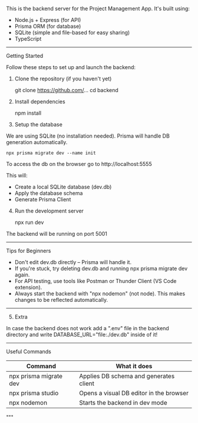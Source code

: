 This is the backend server for the Project Management App. It's built using:

- Node.js + Express (for API)
- Prisma ORM (for database)
- SQLite (simple and file-based for easy sharing)
- TypeScript

---

Getting Started

Follow these steps to set up and launch the backend:

1. Clone the repository (if you haven't yet)

   git clone https://github.com/...
   cd backend

2. Install dependencies

   npm install

3. Setup the database

We are using SQLite (no installation needed). Prisma will handle DB generation automatically.

    npx prisma migrate dev --name init

To access the db on the browser go to http://localhost:5555

This will:

- Create a local SQLite database (dev.db)
- Apply the database schema
- Generate Prisma Client

4. Run the development server

   npx run dev

The backend will be running on port 5001

---

Tips for Beginners

- Don't edit dev.db directly – Prisma will handle it.
- If you're stuck, try deleting dev.db and running npx prisma migrate dev again.
- For API testing, use tools like Postman or Thunder Client (VS Code extension).
- Always start the backend with "npx nodemon" (not node). This makes changes to
  be reflected automatically.

---

5. Extra

In case the backend does not work add a ".env" file in the backend directory
and write DATABASE_URL="file:./dev.db" inside of it!

---

Useful Commands

| Command                | What it does                            |
| ---------------------- | --------------------------------------- |
| npx prisma migrate dev | Applies DB schema and generates client  |
| npx prisma studio      | Opens a visual DB editor in the browser |
| npx nodemon            | Starts the backend in dev mode          |

"""
